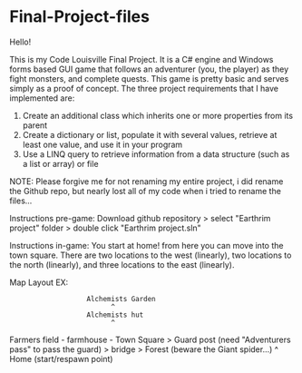 # Final-Project-files
 Hello!
 
 This is my Code Louisville Final Project. It is a C# engine and Windows forms based GUI game that follows an adventurer (you, the player) as they fight monsters, and complete quests. This game is pretty basic and serves simply as a proof of concept. The three project requirements that I have implemented are:
 
 1. Create an additional class which inherits one or more properties from its parent
 2. Create a dictionary or list, populate it with several values, retrieve at least one value, and use it in your program
 3. Use a LINQ query to retrieve information from a data structure (such as a list or array) or file

NOTE: Please forgive me for not renaming my entire project, i did rename the Github repo, but nearly lost all of my code when i tried to rename the files...
 
 
 Instructions pre-game:
 Download github repository > select "Earthrim project" folder > double click "Earthrim project.sln"
 
 Instructions in-game:
 You start at home! from here you can move into the town square. There are two locations to the west (linearly), two locations to the north (linearly), and three locations to the east (linearly).

Map Layout EX:
 
 
                       Alchemists Garden
                             ^
                       Alchemists hut    
                             ^
 Farmers field - farmhouse - Town Square > Guard post (need "Adventurers pass" to pass the guard) > bridge > Forest (beware the Giant spider...)
                             ^
                           Home (start/respawn point)
